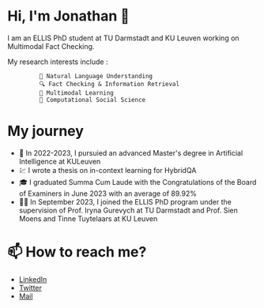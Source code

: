 # Hi, I'm Jonathan 👋

I am an ELLIS PhD student at TU Darmstadt and KU Leuven working on Multimodal Fact Checking.

My research interests include : 

             💬 Natural Language Understanding
             🔍 Fact Checking & Information Retrieval
             🍲 Multimodal Learning 
             👥 Computational Social Science
 
 
            
# My journey 
- 🤖 In 2022-2023, I pursuied an advanced Master's degree in Artificial Intelligence at KULeuven
- 💹 I wrote a thesis on in-context learning for HybridQA
- 🎓 I graduated Summa Cum Laude with the Congratulations of the Board of Examiners in June 2023 with an average of 89.92%
- 👨‍🔬 In September 2023, I joined the ELLIS PhD program under the supervision of Prof. Iryna Gurevych at TU Darmstadt and Prof. Sien Moens and Tinne Tuytelaars at KU Leuven


# 📫 How to reach me?
- [LinkedIn](https://www.linkedin.com/in/jonathan-tonglet/)
- [Twitter](https://twitter.com/TongletJ)
- <a href="mailto:jonathan.tonglet@gmail.com">Mail</href>

<!---
jtonglet/jtonglet is a ✨ special ✨ repository because its `README.md` (this file) appears on your GitHub profile.
You can click the Preview link to take a look at your changes.
--->
